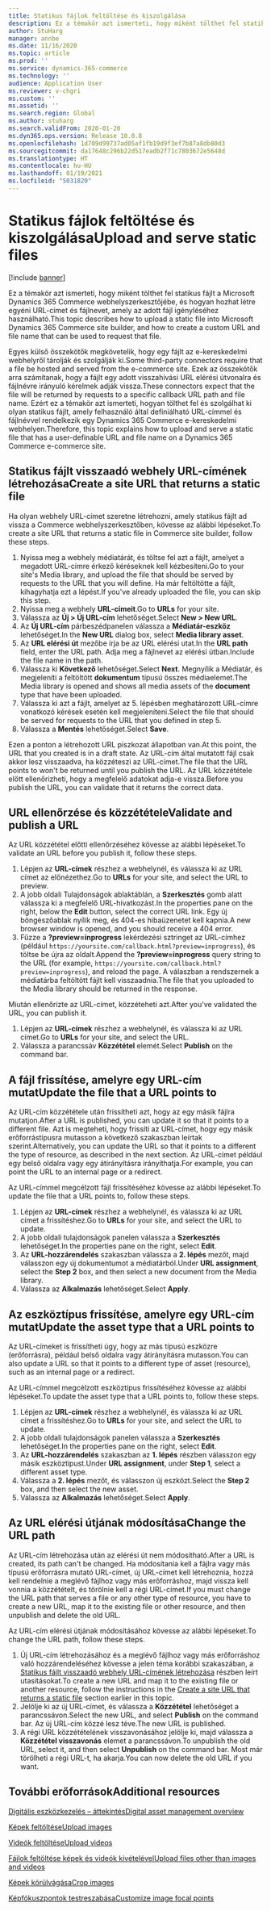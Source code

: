 ```yaml
---
title: Statikus fájlok feltöltése és kiszolgálása
description: Ez a témakör azt ismerteti, hogy miként tölthet fel statikus fájlt a Microsoft Dynamics 365 Commerce webhelyszerkesztőjébe, és hogyan hozhat létre egyéni URL-címet és fájlnevet, amely az adott fájl igényléséhez használható.
author: StuHarg
manager: annbe
ms.date: 11/16/2020
ms.topic: article
ms.prod: ''
ms.service: dynamics-365-commerce
ms.technology: ''
audience: Application User
ms.reviewer: v-chgri
ms.custom: ''
ms.assetid: ''
ms.search.region: Global
ms.author: stuharg
ms.search.validFrom: 2020-01-20
ms.dyn365.ops.version: Release 10.0.8
ms.openlocfilehash: 1d709d99737ad05af1fb19d9f3ef7b87a8db80d3
ms.sourcegitcommit: da17648c296b22d517eadb2f71c7803672e5648d
ms.translationtype: HT
ms.contentlocale: hu-HU
ms.lasthandoff: 01/19/2021
ms.locfileid: "5031820"
---
```

# <a name="upload-and-serve-static-files"></a><span data-ttu-id="ce05d-103">Statikus fájlok feltöltése és kiszolgálása</span><span class="sxs-lookup"><span data-stu-id="ce05d-103">Upload and serve static files</span></span>

[!include [banner](includes/banner.md)]

<span data-ttu-id="ce05d-104">Ez a témakör azt ismerteti, hogy miként tölthet fel statikus fájlt a Microsoft Dynamics 365 Commerce webhelyszerkesztőjébe, és hogyan hozhat létre egyéni URL-címet és fájlnevet, amely az adott fájl igényléséhez használható.</span><span class="sxs-lookup"><span data-stu-id="ce05d-104">This topic describes how to upload a static file into Microsoft Dynamics 365 Commerce site builder, and how to create a custom URL and file name that can be used to request that file.</span></span>

<span data-ttu-id="ce05d-105">Egyes külső összekötők megkövetelik, hogy egy fájlt az e-kereskedelmi webhelyről tárolják és szolgálják ki.</span><span class="sxs-lookup"><span data-stu-id="ce05d-105">Some third-party connectors require that a file be hosted and served from the e-commerce site.</span></span> <span data-ttu-id="ce05d-106">Ezek az összekötők arra számítanak, hogy a fájlt egy adott visszahívási URL elérési útvonalra és fájlnévre irányuló kérelmek adják vissza.</span><span class="sxs-lookup"><span data-stu-id="ce05d-106">These connectors expect that the file will be returned by requests to a specific callback URL path and file name.</span></span> <span data-ttu-id="ce05d-107">Ezért ez a témakör azt ismerteti, hogyan tölthet fel és szolgálhat ki olyan statikus fájlt, amely felhasználó által definiálható URL-címmel és fájlnévvel rendelkezik egy Dynamics 365 Commerce e-kereskedelmi webhelyen.</span><span class="sxs-lookup"><span data-stu-id="ce05d-107">Therefore, this topic explains how to upload and serve a static file that has a user-definable URL and file name on a Dynamics 365 Commerce e-commerce site.</span></span>

## <a name="create-a-site-url-that-returns-a-static-file"></a><span data-ttu-id="ce05d-108">Statikus fájlt visszaadó webhely URL-címének létrehozása</span><span class="sxs-lookup"><span data-stu-id="ce05d-108">Create a site URL that returns a static file</span></span>

<span data-ttu-id="ce05d-109">Ha olyan webhely URL-címet szeretne létrehozni, amely statikus fájlt ad vissza a Commerce webhelyszerkesztőben, kövesse az alábbi lépéseket.</span><span class="sxs-lookup"><span data-stu-id="ce05d-109">To create a site URL that returns a static file in Commerce site builder, follow these steps.</span></span>

1. <span data-ttu-id="ce05d-110">Nyissa meg a webhely médiatárát, és töltse fel azt a fájlt, amelyet a megadott URL-címre érkező kéréseknek kell kézbesíteni.</span><span class="sxs-lookup"><span data-stu-id="ce05d-110">Go to your site's Media library, and upload the file that should be served by requests to the URL that you will define.</span></span> <span data-ttu-id="ce05d-111">Ha már feltöltötte a fájlt, kihagyhatja ezt a lépést.</span><span class="sxs-lookup"><span data-stu-id="ce05d-111">If you've already uploaded the file, you can skip this step.</span></span>
1. <span data-ttu-id="ce05d-112">Nyissa meg a webhely **URL-címeit**.</span><span class="sxs-lookup"><span data-stu-id="ce05d-112">Go to **URLs** for your site.</span></span>
1. <span data-ttu-id="ce05d-113">Válassza az **Új \> Új URL-cím** lehetőséget.</span><span class="sxs-lookup"><span data-stu-id="ce05d-113">Select **New \> New URL**.</span></span>
1. <span data-ttu-id="ce05d-114">Az **Új URL-cím** párbeszédpanelen válassza a **Médiatár-eszköz** lehetőséget.</span><span class="sxs-lookup"><span data-stu-id="ce05d-114">In the **New URL** dialog box, select **Media library asset**.</span></span>
1. <span data-ttu-id="ce05d-115">Az **URL elérési út** mezőbe írja be az URL elérési utat.</span><span class="sxs-lookup"><span data-stu-id="ce05d-115">In the **URL path** field, enter the URL path.</span></span> <span data-ttu-id="ce05d-116">Adja meg a fájlnevet az elérési útban.</span><span class="sxs-lookup"><span data-stu-id="ce05d-116">Include the file name in the path.</span></span>
1. <span data-ttu-id="ce05d-117">Válassza ki **Következő** lehetőséget.</span><span class="sxs-lookup"><span data-stu-id="ce05d-117">Select **Next**.</span></span> <span data-ttu-id="ce05d-118">Megnyílik a Médiatár, és megjeleníti a feltöltött **dokumentum** típusú összes médiaelemet.</span><span class="sxs-lookup"><span data-stu-id="ce05d-118">The Media library is opened and shows all media assets of the **document** type that have been uploaded.</span></span>
1. <span data-ttu-id="ce05d-119">Válassza ki azt a fájlt, amelyet az 5. lépésben meghatározott URL-címre vonatkozó kérések esetén kell megjeleníteni.</span><span class="sxs-lookup"><span data-stu-id="ce05d-119">Select the file that should be served for requests to the URL that you defined in step 5.</span></span>
1. <span data-ttu-id="ce05d-120">Válassza a **Mentés** lehetőséget.</span><span class="sxs-lookup"><span data-stu-id="ce05d-120">Select **Save**.</span></span>

<span data-ttu-id="ce05d-121">Ezen a ponton a létrehozott URL piszkozat állapotban van.</span><span class="sxs-lookup"><span data-stu-id="ce05d-121">At this point, the URL that you created is in a draft state.</span></span> <span data-ttu-id="ce05d-122">Az URL-cím által mutatott fájl csak akkor lesz visszaadva, ha közzéteszi az URL-címet.</span><span class="sxs-lookup"><span data-stu-id="ce05d-122">The file that the URL points to won't be returned until you publish the URL.</span></span> <span data-ttu-id="ce05d-123">Az URL közzététele előtt ellenőrizheti, hogy a megfelelő adatokat adja-e vissza.</span><span class="sxs-lookup"><span data-stu-id="ce05d-123">Before you publish the URL, you can validate that it returns the correct data.</span></span>

## <a name="validate-and-publish-a-url"></a><span data-ttu-id="ce05d-124">URL ellenőrzése és közzététele</span><span class="sxs-lookup"><span data-stu-id="ce05d-124">Validate and publish a URL</span></span>

<span data-ttu-id="ce05d-125">Az URL közzététel előtti ellenőrzéséhez kövesse az alábbi lépéseket.</span><span class="sxs-lookup"><span data-stu-id="ce05d-125">To validate an URL before you publish it, follow these steps.</span></span>

1. <span data-ttu-id="ce05d-126">Lépjen az **URL-címek** részhez a webhelynél, és válassza ki az URL címet az előnézethez.</span><span class="sxs-lookup"><span data-stu-id="ce05d-126">Go to **URLs** for your site, and select the URL to preview.</span></span>
2. <span data-ttu-id="ce05d-127">A jobb oldali Tulajdonságok ablaktáblán, a **Szerkesztés** gomb alatt válassza ki a megfelelő URL-hivatkozást.</span><span class="sxs-lookup"><span data-stu-id="ce05d-127">In the properties pane on the right, below the **Edit** button, select the correct URL link.</span></span> <span data-ttu-id="ce05d-128">Egy új böngészőablak nyílik meg, és 404-es hibaüzenetet kell kapnia.</span><span class="sxs-lookup"><span data-stu-id="ce05d-128">A new browser window is opened, and you should receive a 404 error.</span></span>
3. <span data-ttu-id="ce05d-129">Fűzze a **?preview=inprogress** lekérdezési sztringet az URL-címhez (például `https://yoursite.com/callback.html?preview=inprogress`), és töltse be újra az oldalt.</span><span class="sxs-lookup"><span data-stu-id="ce05d-129">Append the **?preview=inprogress** query string to the URL (for example, `https://yoursite.com/callback.html?preview=inprogress`), and reload the page.</span></span> <span data-ttu-id="ce05d-130">A válaszban a rendszernek a médiatárba feltöltött fájlt kell visszaadnia.</span><span class="sxs-lookup"><span data-stu-id="ce05d-130">The file that you uploaded to the Media library should be returned in the response.</span></span>

<span data-ttu-id="ce05d-131">Miután ellenőrizte az URL-címet, közzéteheti azt.</span><span class="sxs-lookup"><span data-stu-id="ce05d-131">After you've validated the URL, you can publish it.</span></span>

1. <span data-ttu-id="ce05d-132">Lépjen az **URL-címek** részhez a webhelynél, és válassza ki az URL címet.</span><span class="sxs-lookup"><span data-stu-id="ce05d-132">Go to **URLs** for your site, and select the URL.</span></span>
2. <span data-ttu-id="ce05d-133">Válassza a parancssáv **Közzététel** elemét.</span><span class="sxs-lookup"><span data-stu-id="ce05d-133">Select **Publish** on the command bar.</span></span>

## <a name="update-the-file-that-a-url-points-to"></a><span data-ttu-id="ce05d-134">A fájl frissítése, amelyre egy URL-cím mutat</span><span class="sxs-lookup"><span data-stu-id="ce05d-134">Update the file that a URL points to</span></span>

<span data-ttu-id="ce05d-135">Az URL-cím közzététele után frissítheti azt, hogy az egy másik fájlra mutatjon.</span><span class="sxs-lookup"><span data-stu-id="ce05d-135">After a URL is published, you can update it so that it points to a different file.</span></span> <span data-ttu-id="ce05d-136">Azt is megteheti, hogy frissíti az URL-címet, hogy egy másik erőforrástípusra mutasson a következő szakaszban leírtak szerint.</span><span class="sxs-lookup"><span data-stu-id="ce05d-136">Alternatively, you can update the URL so that it points to a different the type of resource, as described in the next section.</span></span> <span data-ttu-id="ce05d-137">Az URL-címet például egy belső oldalra vagy egy átirányításra irányíthatja.</span><span class="sxs-lookup"><span data-stu-id="ce05d-137">For example, you can point the URL to an internal page or a redirect.</span></span>

<span data-ttu-id="ce05d-138">Az URL-címmel megcélzott fájl frissítéséhez kövesse az alábbi lépéseket.</span><span class="sxs-lookup"><span data-stu-id="ce05d-138">To update the file that a URL points to, follow these steps.</span></span>

1. <span data-ttu-id="ce05d-139">Lépjen az **URL-címek** részhez a webhelynél, és válassza ki az URL címet a frissítéshez.</span><span class="sxs-lookup"><span data-stu-id="ce05d-139">Go to **URLs** for your site, and select the URL to update.</span></span>
1. <span data-ttu-id="ce05d-140">A jobb oldali tulajdonságok panelen válassza a **Szerkesztés** lehetőséget.</span><span class="sxs-lookup"><span data-stu-id="ce05d-140">In the properties pane on the right, select **Edit**.</span></span>
1. <span data-ttu-id="ce05d-141">Az **URL-hozzárendelés** szakaszban válassza a **2. lépés** mezőt, majd válasszon egy új dokumentumot a médiatárból.</span><span class="sxs-lookup"><span data-stu-id="ce05d-141">Under **URL assignment**, select the **Step 2** box, and then select a new document from the Media library.</span></span>
1. <span data-ttu-id="ce05d-142">Válassza az **Alkalmazás** lehetőséget.</span><span class="sxs-lookup"><span data-stu-id="ce05d-142">Select **Apply**.</span></span>

## <a name="update-the-asset-type-that-a-url-points-to"></a><span data-ttu-id="ce05d-143">Az eszköztípus frissítése, amelyre egy URL-cím mutat</span><span class="sxs-lookup"><span data-stu-id="ce05d-143">Update the asset type that a URL points to</span></span>

<span data-ttu-id="ce05d-144">Az URL-címeket is frissítheti úgy, hogy az más típusú eszközre (erőforrásra), például belső oldalra vagy átirányításra mutasson.</span><span class="sxs-lookup"><span data-stu-id="ce05d-144">You can also update a URL so that it points to a different type of asset (resource), such as an internal page or a redirect.</span></span>

<span data-ttu-id="ce05d-145">Az URL-címmel megcélzott eszköztípus frissítéséhez kövesse az alábbi lépéseket.</span><span class="sxs-lookup"><span data-stu-id="ce05d-145">To update the asset type that a URL points to, follow these steps.</span></span>

1. <span data-ttu-id="ce05d-146">Lépjen az **URL-címek** részhez a webhelynél, és válassza ki az URL címet a frissítéshez.</span><span class="sxs-lookup"><span data-stu-id="ce05d-146">Go to **URLs** for your site, and select the URL to update.</span></span>
1. <span data-ttu-id="ce05d-147">A jobb oldali tulajdonságok panelen válassza a **Szerkesztés** lehetőséget.</span><span class="sxs-lookup"><span data-stu-id="ce05d-147">In the properties pane on the right, select **Edit**.</span></span>
1. <span data-ttu-id="ce05d-148">Az **URL-hozzárendelés** szakaszban az **1. lépés** részben válasszon egy másik eszköztípust.</span><span class="sxs-lookup"><span data-stu-id="ce05d-148">Under **URL assignment**, under **Step 1**, select a different asset type.</span></span>
1. <span data-ttu-id="ce05d-149">Válassza a **2. lépés** mezőt, és válasszon új eszközt.</span><span class="sxs-lookup"><span data-stu-id="ce05d-149">Select the **Step 2** box, and then select the new asset.</span></span>
1. <span data-ttu-id="ce05d-150">Válassza az **Alkalmazás** lehetőséget.</span><span class="sxs-lookup"><span data-stu-id="ce05d-150">Select **Apply**.</span></span>

## <a name="change-the-url-path"></a><span data-ttu-id="ce05d-151">Az URL elérési útjának módosítása</span><span class="sxs-lookup"><span data-stu-id="ce05d-151">Change the URL path</span></span>

<span data-ttu-id="ce05d-152">Az URL-cím létrehozása után az elérési út nem módosítható.</span><span class="sxs-lookup"><span data-stu-id="ce05d-152">After a URL is created, its path can't be changed.</span></span> <span data-ttu-id="ce05d-153">Ha módosítania kell a fájlra vagy más típusú erőforrásra mutató URL-címet, új URL-címet kell létrehoznia, hozzá kell rendelnie a meglévő fájlhoz vagy más erőforráshoz, majd vissza kell vonnia a közzétételt, és törölnie kell a régi URL-címet.</span><span class="sxs-lookup"><span data-stu-id="ce05d-153">If you must change the URL path that serves a file or any other type of resource, you have to create a new URL, map it to the existing file or other resource, and then unpublish and delete the old URL.</span></span>

<span data-ttu-id="ce05d-154">Az URL-cím elérési útjának módosításához kövesse az alábbi lépéseket.</span><span class="sxs-lookup"><span data-stu-id="ce05d-154">To change the URL path, follow these steps.</span></span>

1. <span data-ttu-id="ce05d-155">Új URL-cím létrehozásához és a meglévő fájlhoz vagy más erőforráshoz való hozzárendeléséhez kövesse a jelen téma korábbi szakaszában, a [Statikus fájlt visszaadó webhely URL-címének létrehozása](#create-a-site-url-that-returns-a-static-file) részben leírt utasításokat.</span><span class="sxs-lookup"><span data-stu-id="ce05d-155">To create a new URL and map it to the existing file or another resource, follow the instructions in the [Create a site URL that returns a static file](#create-a-site-url-that-returns-a-static-file) section earlier in this topic.</span></span>
1. <span data-ttu-id="ce05d-156">Jelölje ki az új URL-címet, és válassza a **Közzététel** lehetőséget a parancssávon.</span><span class="sxs-lookup"><span data-stu-id="ce05d-156">Select the new URL, and select **Publish** on the command bar.</span></span> <span data-ttu-id="ce05d-157">Az új URL-cím közzé lesz téve.</span><span class="sxs-lookup"><span data-stu-id="ce05d-157">The new URL is published.</span></span>
1. <span data-ttu-id="ce05d-158">A régi URL közzétételének visszavonásához jelölje ki, majd válassza a **Közzététel visszavonás** elemet a parancssávon.</span><span class="sxs-lookup"><span data-stu-id="ce05d-158">To unpublish the old URL, select it, and then select **Unpublish** on the command bar.</span></span> <span data-ttu-id="ce05d-159">Most már törölheti a régi URL-t, ha akarja.</span><span class="sxs-lookup"><span data-stu-id="ce05d-159">You can now delete the old URL if you want.</span></span>

## <a name="additional-resources"></a><span data-ttu-id="ce05d-160">További erőforrások</span><span class="sxs-lookup"><span data-stu-id="ce05d-160">Additional resources</span></span>

[<span data-ttu-id="ce05d-161">Digitális eszközkezelés – áttekintés</span><span class="sxs-lookup"><span data-stu-id="ce05d-161">Digital asset management overview</span></span>](dam-overview.md)

[<span data-ttu-id="ce05d-162">Képek feltöltése</span><span class="sxs-lookup"><span data-stu-id="ce05d-162">Upload images</span></span>](dam-upload-images.md)

[<span data-ttu-id="ce05d-163">Videók feltöltése</span><span class="sxs-lookup"><span data-stu-id="ce05d-163">Upload videos</span></span>](dam-upload-video.md)

[<span data-ttu-id="ce05d-164">Fájlok feltöltése képek és videók kivételével</span><span class="sxs-lookup"><span data-stu-id="ce05d-164">Upload files other than images and videos</span></span>](dam-upload-files.md)

[<span data-ttu-id="ce05d-165">Képek körülvágása</span><span class="sxs-lookup"><span data-stu-id="ce05d-165">Crop images</span></span>](dam-crop-images.md)

[<span data-ttu-id="ce05d-166">Képfókuszpontok testreszabása</span><span class="sxs-lookup"><span data-stu-id="ce05d-166">Customize image focal points</span></span>](dam-custom-focal-point.md)
